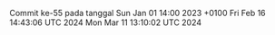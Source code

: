Commit ke-55 pada tanggal Sun Jan 01 14:00 2023 +0100
Fri Feb 16 14:43:06 UTC 2024
Mon Mar 11 13:10:02 UTC 2024

